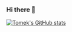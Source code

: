 ### Hi there 👋

<!-- [![@ttarczynski's Holopin board](https://holopin.me/ttarczynski)](https://holopin.io/@ttarczynski) -->

[![Tomek's GitHub stats](https://github-readme-stats.vercel.app/api?username=tarczynskitomek)](https://github.com/anuraghazra/github-readme-stats)

<!--
**tarczynskitomek/tarczynskitomek** is a ✨ _special_ ✨ repository because its `README.md` (this file) appears on your GitHub profile.

Here are some ideas to get you started:

- 🔭 I’m currently working on ...
- 🌱 I’m currently learning ...
- 👯 I’m looking to collaborate on ...
- 🤔 I’m looking for help with ...
- 💬 Ask me about ...
- 📫 How to reach me: ...
- 😄 Pronouns: ...
- ⚡ Fun fact: ...
-->
